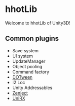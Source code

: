 # hhotLib
Welcome to hhotLib of Unity3D!

## Common plugins
- Save system
- UI system
- UpdateManager
- Object pooling
- Command factory
- [DOTween](http://dotween.demigiant.com/)
- I2 Loc
- Unity Addressables
- [Zenject](https://github.com/modesttree/Zenject)
- [UniRX](https://github.com/neuecc/UniRx)
